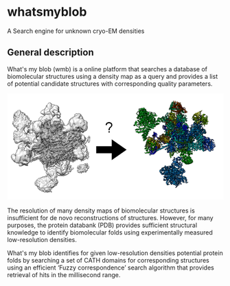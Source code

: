 # whatsmyblob
A Search engine for unknown cryo-EM densities

## General description
What's my blob (wmb) is a online platform that searches a database of
biomolecular structures using a density map as a query and provides
a list of potential candidate structures with corresponding quality
parameters.

![Whats my blob?][1]

The resolution of many density maps of biomolecular structures is 
insufficient for de novo reconstructions of structures. However, 
for many purposes, the protein databank (PDB) provides sufficient
structural knowledge to identify biomolecular folds using experimentally 
measured low-resolution densities.

What's my blob identifies for given low-resolution densities potential
protein folds by searching a set of CATH domains for corresponding
structures using an efficient ‘Fuzzy correspondence’ search algorithm
that provides retrieval of hits in the millisecond range. 


[1]: docs/graphical_abstract.png "LabelLib and other software/libraries"
